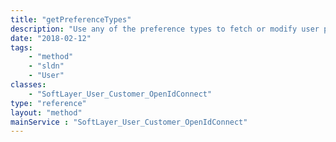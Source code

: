 ```yaml
---
title: "getPreferenceTypes"
description: "Use any of the preference types to fetch or modify user preferences using [SoftLayer_User_Customer::getPreference](reference/datatypes/$1/#$2) or [SoftLayer_User_Customer::changePreference](reference/datatypes/$1/#$2), respectively. "
date: "2018-02-12"
tags:
    - "method"
    - "sldn"
    - "User"
classes:
    - "SoftLayer_User_Customer_OpenIdConnect"
type: "reference"
layout: "method"
mainService : "SoftLayer_User_Customer_OpenIdConnect"
---
```

